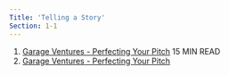 ```yaml
---
Title: 'Telling a Story'
Section: 1-1
---
```


 1. [Garage Ventures - Perfecting Your Pitch](link_url)
    15 MIN READ
 2. [Garage Ventures - Perfecting Your Pitch](link_url)